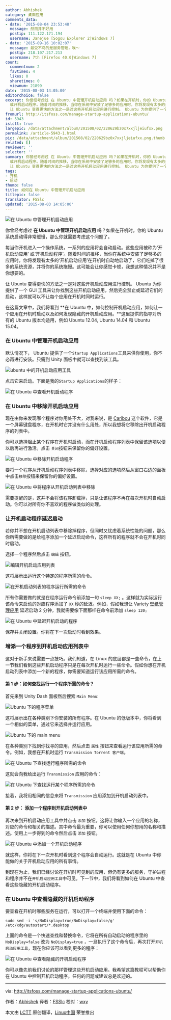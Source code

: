 ```yaml
---
author: Abhishek
category: 桌面应用
comments_data:
- date: '2015-08-04 23:53:48'
  message: 然而并不好用
  postip: 111.122.171.194
  username: Janejue [Sogou Explorer 2|Windows 7]
- date: '2015-09-16 10:02:07'
  message: 最受不鸟的是服务管理，唉～
  postip: 218.107.217.213
  username: 7th [Firefox 40.0|Windows 7]
count:
  commentnum: 2
  favtimes: 4
  likes: 0
  sharetimes: 0
  viewnum: 21899
date: '2015-08-03 14:05:00'
editorchoice: false
excerpt: 你曾经考虑过 在 Ubuntu 中管理开机启动应用 吗？如果在开机时，你的 Ubuntu 系统启动得非常缓慢，那么你就需要考虑这个问题了。 每当你开机进入一个操作系统，一系列的应用将会自动启动。这些应用被称为开机启动应用
  或开机启动程序。随着时间的推移，当你在系统中安装了足够多的应用时，你将发现有太多的开机启动应用在开机时自动地启动了，它们吃掉了很多的系统资源，并将你的系统拖慢。这可能会让你感觉卡顿，我想这种情况并不是你想要的。
  让 Ubuntu 变得更快的方法之一是对这些开机启动应用进行控制。 Ubuntu 为你提供了一个 GUI 工
fromurl: http://itsfoss.com/manage-startup-applications-ubuntu/
id: 5943
islctt: true
largepic: /data/attachment/album/201508/02/220629bz0x7xxjljeiufxx.png
permalink: /article-5943-1.html
pic: /data/attachment/album/201508/02/220629bz0x7xxjljeiufxx.png.thumb.jpg
related: []
reviewer: ''
selector: ''
summary: 你曾经考虑过 在 Ubuntu 中管理开机启动应用 吗？如果在开机时，你的 Ubuntu 系统启动得非常缓慢，那么你就需要考虑这个问题了。 每当你开机进入一个操作系统，一系列的应用将会自动启动。这些应用被称为开机启动应用
  或开机启动程序。随着时间的推移，当你在系统中安装了足够多的应用时，你将发现有太多的开机启动应用在开机时自动地启动了，它们吃掉了很多的系统资源，并将你的系统拖慢。这可能会让你感觉卡顿，我想这种情况并不是你想要的。
  让 Ubuntu 变得更快的方法之一是对这些开机启动应用进行控制。 Ubuntu 为你提供了一个 GUI 工
tags:
- 开机
- 启动
thumb: false
title: 如何在 Ubuntu 中管理开机启动应用
titlepic: false
translator: FSSlc
updated: '2015-08-03 14:05:00'
---
```


![在 Ubuntu 中管理开机启动应用](/data/attachment/album/201508/02/220629bz0x7xxjljeiufxx.png)


你曾经考虑过 **在 Ubuntu 中管理开机启动应用** 吗？如果在开机时，你的 Ubuntu 系统启动得非常缓慢，那么你就需要考虑这个问题了。


每当你开机进入一个操作系统，一系列的应用将会自动启动。这些应用被称为‘开机启动应用’ 或‘开机启动程序’。随着时间的推移，当你在系统中安装了足够多的应用时，你将发现有太多的‘开机启动应用’在开机时自动地启动了，它们吃掉了很多的系统资源，并将你的系统拖慢。这可能会让你感觉卡顿，我想这种情况并不是你想要的。


让 Ubuntu 变得更快的方法之一是对这些开机启动应用进行控制。 Ubuntu 为你提供了一个 GUI 工具来让你找到这些开机启动应用，然后完全禁止或延迟它们的启动，这样就可以不让每个应用在开机时同时运行。


在这篇文章中，我们将看到 **在 Ubuntu 中，如何控制开机启动应用，如何让一个应用在开机时启动以及如何发现隐藏的开机启动应用。**这里提供的指导对所有的 Ubuntu 版本均适用，例如 Ubuntu 12.04, Ubuntu 14.04 和 Ubuntu 15.04。


### 在 Ubuntu 中管理开机启动应用


默认情况下， Ubuntu 提供了一个`Startup Applications`工具来供你使用，你不必再进行安装。只需到 Unity 面板中就可以查找到该工具。


![ubuntu 中的开机启动应用工具](/data/attachment/album/201508/02/220629xvit4hm213hdu9g3.jpg)


点击它来启动。下面是我的`Startup Applications`的样子：


![在 Ubuntu 中查看开机启动程序](/data/attachment/album/201508/02/220630ohmcktx52cc5ha2c.png)


### 在 Ubuntu 中移除开机启动应用


现在由你来发现哪个程序对你用处不大，对我来说，是 [Caribou](https://wiki.gnome.org/action/show/Projects/Caribou?action=show&redirect=Caribou) 这个软件，它是一个屏幕键盘程序，在开机时它并没有什么用处，所以我想将它移除出开机启动程序的列表中。


你可以选择阻止某个程序在开机时启动，而在开机启动程序列表中保留该选项以便以后再进行激活。点击 `关闭`按钮来保留你的偏好设置。


![在 Ubuntu 中移除开机启动程序](/data/attachment/album/201508/02/220630f5j97wc7bq7855wk.png)


要将一个程序从开机启动程序列表中移除，选择对应的选项然后从窗口右边的面板中点击`移除`按钮来保留你的偏好设置。


![在 Ubuntu 中将程序从开机启动列表中移除](/data/attachment/album/201508/02/220632h9cz94vae2ag3c8m.jpg)


需要提醒的是，这并不会将该程序卸载掉，只是让该程序不再在每次开机时自动启动。你可以对所有你不喜欢的程序做类似的处理。


### 让开机启动程序延迟启动


若你并不想在开机启动列表中移除掉程序，但同时又忧虑着系统性能的问题，那么你所需要做的是给程序添加一个延迟启动命令，这样所有的程序就不会在开机时同时启动。


选择一个程序然后点击 `编辑` 按钮。


![编辑开机启动应用列表](/data/attachment/album/201508/02/220636lss7zeywsywgz87n.png)


这将展示出运行这个特定的程序所需的命令。


![在开机启动列表的程序运行所需的命令](/data/attachment/album/201508/02/220637qodukg1dn70qunyi.jpg)


所有你需要做的就是在程序运行命令前添加一句 `sleep XX;` 。这样就为实际运行该命令来启动的对应程序添加了 `XX` 秒的延迟。例如，假如我想让 Variety [壁纸管理应用](http://itsfoss.com/applications-manage-wallpapers-ubuntu/) 延迟启动 2 分钟，我就需要像下面那样在命令前添加 `sleep 120;`


![在 Ubuntu 中延迟开机启动的程序](/data/attachment/album/201508/02/220637au44lg6gw7blq2u7.png)


保存并关闭设置。你将在下一次启动时看到效果。


### 增添一个程序到开机启动应用列表中


这对于新手来说需要一点技巧。我们知道，在 Linux 的底层都是一些命令，在上一节我们看到这些开机启动程序只是在每次开机时运行一些命令。假如你想在开机启动列表中添加一个新的程序，你需要知道运行该应用所需的命令。


#### 第 1 步：如何查找运行一个程序所需的命令？


首先来到 Unity Dash 面板然后搜索 `Main Menu`:


![Ubuntu 下的程序菜单](/data/attachment/album/201508/02/220637bh22fdqr68qihc22.jpg)


这将展示出在各种类别下你安装的所有程序。在 Ubuntu 的低版本中，你将看到一个相似的菜单，通过它来选择并运行应用。


![Ubuntu 下的 main menu ](/data/attachment/album/201508/02/220640w42j2zgu29u69jjz.jpg)


在各种类别下找到你找寻的应用，然后点击 `属性` 按钮来查看运行该应用所需的命令。例如，我想在开机时运行 `Transmission Torrent 客户端`。


![在 Ubuntu 下查找运行程序所需的命令](/data/attachment/album/201508/02/220649gvkl0gnvil12yjy1.jpg)


这就会向我给出运行 `Transmission` 应用的命令：


![在 Ubuntu 下查找运行某个程序所需的命令](/data/attachment/album/201508/02/220658z737j7xs5pp8p43i.png)


接着，我将用相同的信息来将 `Transmission` 应用添加到开机启动列表中。


#### 第 2 步： 添加一个程序到开机启动列表中


再次来到开机启动应用工具中并点击 `添加` 按钮。这将让你输入一个应用的名称，对应的命令和相关的描述。其中命令最为重要，你可以使用任何你想用的名称和描述。使用上一步得到的命令然后点击 `添加` 按钮。


![在 Ubuntu 中添加一个开机启动程序](/data/attachment/album/201508/02/220700lrrgsj93c7h73s3r.jpg)


就这样，你将在下一次开机时看到这个程序会自动运行。这就是在 Ubuntu 中你能做的关于开机启动应用的所有事情。


到现在为止，我们已经讨论在开机时可见到的应用，但仍有更多的服务，守护进程和程序并不在`开机启动应用工具`中可见。下一节中，我们将看到如何在 Ubuntu 中查看这些隐藏的开机启动程序。


### 在 Ubuntu 中查看隐藏的开机启动程序


要查看在开机时哪些服务在运行，可以打开一个终端并使用下面的命令：



```
sudo sed -i 's/NoDisplay=true/NoDisplay=false/g' /etc/xdg/autostart/*.desktop

```

上面的命令是一个快速查找和替换命令，它将在所有自动启动的程序里的 `NoDisplay=false` 改为 `NoDisplay=true` ，一旦执行了这个命令后，再次打开`开机启动应用工具`，现在你应该可以看到更多的程序：


![在 Ubuntu 中查看隐藏的开机启动程序](/data/attachment/album/201508/02/220702oj501820jmq05jig.jpg)


你可以像先前我们讨论的那样管理这些开机启动应用。我希望这篇教程可以帮助你在 Ubuntu 中控制开机启动程序。任何的问题或建议总是欢迎的。




---


via: <http://itsfoss.com/manage-startup-applications-ubuntu/>


作者：[Abhishek](http://itsfoss.com/author/abhishek/) 译者：[FSSlc](https://github.com/FSSlc) 校对：[wxy](https://github.com/wxy)


本文由 [LCTT](https://github.com/LCTT/TranslateProject) 原创翻译，[Linux中国](https://linux.cn/) 荣誉推出